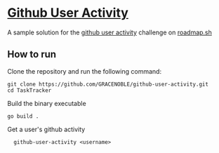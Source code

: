 # [Github User Activity](https://github.com/GRACENOBLE/github-user-activity)
A sample solution for the [github user activity](https://roadmap.sh/projects/github-user-activity) challenge on [roadmap.sh](https://roadmap.sh/)
## How to run
Clone the repository and run the following command:

```
git clone https://github.com/GRACENOBLE/github-user-activity.git
cd TaskTracker
```
Build the binary executable
```
go build .
```
Get a user's github activity
```
  github-user-activity <username>
```
